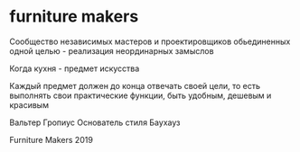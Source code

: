 # furniture makers

Сообщество независимых мастеров и проектировщиков обьединенных одной целью - реализация неординарных замыслов

Когда кухня - предмет искусства

Каждый предмет должен до конца отвечать своей цели, то есть выполнять свои практические функции, быть удобным, дешевым и красивым

Вальтер Гропиус Основатель стиля Баухауз




Furniture Makers 2019

